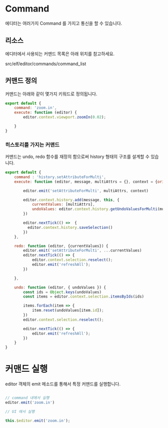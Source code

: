 # Command 

에디터는 여러가지 Command 를 가지고 통신을 할 수 있습니다. 


## 리소스 

에디터에서 사용되는 커맨드 목록은 아래 위치를 참고하세요. 

src/elf/editor/commands/command_list

## 커맨드 정의 

커맨드는 아래와 같이 몇가지 키워드로 정의됩니다. 

```js
export default {
    command: 'zoom.in',
    execute: function (editor) {
        editor.context.viewport.zoomIn(0.02);

    }
}

```

### 히스토리를 가지는 커맨드 

커맨드는 undo, redo 함수를 재정의 함으로써  history 형태의 구조를 설계할 수 있습니다.  


```js
export default {
    command : 'history.setAttributeForMulti',
    execute: function (editor, message, multiAttrs = {}, context = {origin: '*'}) {

        editor.emit('setAttributeForMulti', multiAttrs, context)

        editor.context.history.add(message, this, {
            currentValues: [multiAttrs],
            undoValues: editor.context.history.getUndoValuesForMulti(multiAttrs)
        })

        editor.nextTick(() =>  {
          editor.context.history.saveSelection()  
        })        
    },

    redo: function (editor, {currentValues}) {
        editor.emit('setAttributeForMulti', ...currentValues)
        editor.nextTick(() => {
            editor.context.selection.reselect();            
            editor.emit('refreshAll');         
        })

    },

    undo: function (editor, { undoValues }) {
        const ids = Object.keys(undoValues)
        const items = editor.context.selection.itemsByIds(ids)

        items.forEach(item => {
            item.reset(undoValues[item.id]);
        })
        editor.context.selection.reselect();

        editor.nextTick(() => {
            editor.emit('refreshAll');
        })
    }
}
```

# 커맨드 실행 

editor 객체의 emit 메소드를 통해서 특정 커맨드를 실행합니다. 


```js

// command 내에서 실행 
editor.emit('zoom.in')

// UI 에서 실행 

this.$editor.emit('zoom.in');

```

